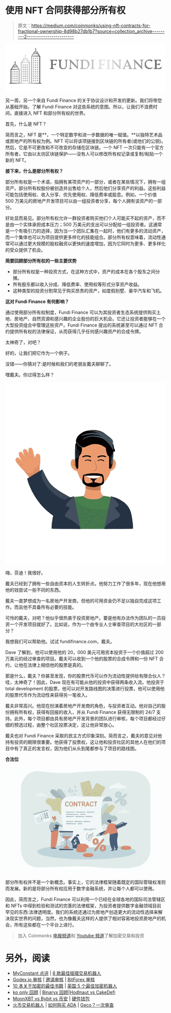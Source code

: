 # 使用 NFT 合同获得部分所有权

> 原文：<https://medium.com/coinmonks/using-nft-contracts-for-fractional-ownership-8d98b27db1b7?source=collection_archive---------2----------------------->

![](img/a399cd659e137a195ae44792ff51730f.png)

另一周，另一个来自 Fundi Finance 的关于协议设计和开发的更新。我们将带您从基础开始，了解 Fundi Finance 对这些系统的意图。所以，让我们不浪费时间，直接进入 NFT 和部分所有权的世界。

首先，什么是 NFT？

简而言之，NFT 是**，一个特定数字和进一步数据的唯一赋值。**以独特艺术品或房地产的所有权为例。NFT 可以将该项链接到区块链的所有者(或他们的公钥)。然后，它是不可更改和不可改变的存储在区块链。一个 NFT 一次只能有一个官方所有者，它由以太坊区块链保护——没有人可以修改所有权记录或复制/粘贴一个新的 NFT。

**接下来，什么是部分所有权？**

部分所有权是一个术语，指拥有某项资产的一部分，或者在某些情况下，拥有一组资产。部分所有权股份被创造并出售给个人，然后他们分享资产的利益。这些利益可能包括使用权、收入分享、优先使用权、降低费率或股息。例如，一个价值 500 万美元的房地产开发项目可以由一组投资者分享，每个人拥有该资产的一部分。

好处显而易见。部分所有权允许一群投资者购买他们个人可能买不起的资产，而不是由一个实体承担成本压力；500 万美元的支出可以分配给一组投资者。这通常是一个有吸引力的选择，因为当一个团队汇集在一起时，他们有更多的流动资产，而一个集体也可以为项目提供更多样化的技能组合。部分所有权意味着，流动性通常可以通过更大规模的股权融资以更快的速度增加，因为它同时为更多、更多样化的受众提供了机会。

**简要回顾部分所有权的一些主要优势**

*   部分所有权是一种投资方式，在这种方式中，资产的成本在各个股东之间分摊。
*   所有股东都以收入分成、降低费率、使用权等形式分享资产收益。
*   这种类型的投资分割常见于购买昂贵的资产，如度假别墅、豪华汽车和飞机。

**这对 Fundi Finance 有何影响？**

通过使用部分所有权制度，Fundi Finance 可以为其投资者生态系统提供购买土地、房地产、自然资源和感兴趣的企业股份的巨大机会。它还让投资者能够在一个大型投资组合中管理这些资产。Fundi Finance 提出的系统甚至可以通过 NFT 合约提供所有权的法律保证，从而获得几乎任何感兴趣资产的合成令牌。

太神奇了，对吧？

好的，让我们把它作为一个例子。

没错——你猜对了:是时候和我们的老朋友戴夫聊聊了。

嘿戴夫。你过得怎么样？

![](img/b2e93e92a810134e1169c76e09da0d5c.png)

嗨，芬迪！我很好。

戴夫已经到了拥有一些自由资本的人生转折点。他努力工作了很多年，现在他想用他的钱尝试一些不同的东西。

戴夫一直梦想成为一名房地产开发商，但他的可用资金仍不足以独自完成这项工作。而且他不具备所有必要的技能。

可怜的戴夫，对吧？他似乎很热衷于投资房地产。要是他有办法作为团队的一员投资一个开发项目就好了。比如说，作为一个由专业人士审查项目的大社区的一部分？

我想我们可以帮助他。试试 fundifinance.com，戴夫。

Dave 了解到，他可以使用他的 20，000 美元可用资本投资于一个价值超过 200 万美元的经过审查的项目。戴夫可以收到一个他的股票的合成令牌和一份 NFT 合约，让他在法律上相信他的股票是真的。

那是什么，戴夫？你甚至发现，你的股票代币可以作为流动性提供给有限合伙人？哇，太神奇了！因此，Dave 现在有可能从他的投资中获得两条收入流。他投资于 total development 的股票，他可以对开发路线图的决策进行投票，他可以使用他的股票代币作为流动性来获得另一笔收入。

戴夫非常高兴。他现在扮演着房地产开发商的角色，与投资者互动。他对自己的股份拥有所有权，获得有回报的收入，并从 Fundi Finance 获得无限制的 24/7 支持。此外，每个项目都由具有房地产开发背景的团队进行审核，每个项目都经过仔细的预选过程，由整个社区投票决定，这让他非常放心。

戴夫也对 Fundi Finance 采取的民主方式印象深刻。简而言之，戴夫的意见对他持有投资的期限很重要。他获得了投票权，这让他和投资社区的其他人在他们的项目中有了真正的发言权，因为他们从头到尾都参与了项目的路线图。

**合法位**

![](img/d25b0101305ddde102445506a242a10b.png)

部分所有权并不是一个新概念。事实上，它的法律框架随着既定的国际管辖权准则而发展。新的是将部分所有权应用于数字金融系统，并让每个人都可以使用。

因此，简而言之，Fundi Finance 可以利用一个已经在全球各地的国际司法管辖区和 NFTs 中得到检验和测试的完善的法律框架，为投资者提供数字金融领域目前罕见的东西:法律透明度。我们的系统还通过为房地产创造更大的流动性选择来解决现实世界的问题，当然，也为像戴夫这样的人提供了相对容易地投资房地产的机会，所有这些都在一个平台上进行。

> 加入 Coinmonks [电报频道](https://t.me/coincodecap)和 [Youtube 频道](https://www.youtube.com/c/coinmonks/videos)了解加密交易和投资

# 另外，阅读

*   [MyConstant 点评](https://coincodecap.com/myconstant-review) | [8 款最佳摇摆交易机器人](https://coincodecap.com/best-swing-trading-bots)
*   [Godex.io 审核](/coinmonks/godex-io-review-7366086519fb) | [邀请审核](/coinmonks/invity-review-70f3030c0502) | [BitForex 审核](https://coincodecap.com/bitforex-review)
*   [10 本关于加密的最佳书籍](https://coincodecap.com/best-crypto-books) | [英国 5 个最佳加密机器人](https://coincodecap.com/uk-trading-bots)
*   [ko only 回顾](https://coincodecap.com/koinly-review) | [Binaryx 回顾](https://coincodecap.com/binaryx-review)|[Hodlnaut vs CakeDefi](https://coincodecap.com/hodlnaut-vs-cakedefi-vs-celsius)
*   [MoonXBT vs Bybit vs 币安](https://coincodecap.com/bybit-binance-moonxbt) | [硬件钱包](/coinmonks/hardware-wallets-dfa1211730c6)
*   [火币交易机器人](https://coincodecap.com/huobi-trading-bot) | [如何购买 ADA](https://coincodecap.com/buy-ada-cardano) | [Geco？一次审查](https://coincodecap.com/geco-one-review)